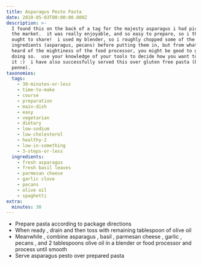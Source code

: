 ```yaml
---
title: Asparagus Pesto Pasta
date: 2010-05-03T00:00:00.000Z
description: >-
  I found this on the back of a tag for the majesty asparagus i had picked up at
  the market.  it was really enjoyable, and so easy to prepare, so i thought i
  ought to share!  i used my blender, so i roughly chopped some of the bigger
  ingredients (asparagus, pecans) before putting them in, but from what i have
  heard of the mightiness of the food processor, you might be good to go without
  doing so.  use your knowledge of your tools to decide how you want to approach
  it :)  i have also successfully served this over gluten free pasta (brown rice
  penne).
taxonomies:
  tags:
    - 30-minutes-or-less
    - time-to-make
    - course
    - preparation
    - main-dish
    - easy
    - vegetarian
    - dietary
    - low-sodium
    - low-cholesterol
    - healthy-2
    - low-in-something
    - 3-steps-or-less
  ingredients:
    - fresh asparagus
    - fresh basil leaves
    - parmesan cheese
    - garlic clove
    - pecans
    - olive oil
    - spaghetti
extra:
  minutes: 30
---
```

 - Prepare pasta according to package directions
 - When ready , drain and then toss with remaining tablespoon of olive oil
 - Meanwhile , combine asparagus , basil , parmesan cheese , garlic , pecans , and 2 tablespoons olive oil in a blender or food processor and process until smooth
 - Serve asparagus pesto over prepared pasta
